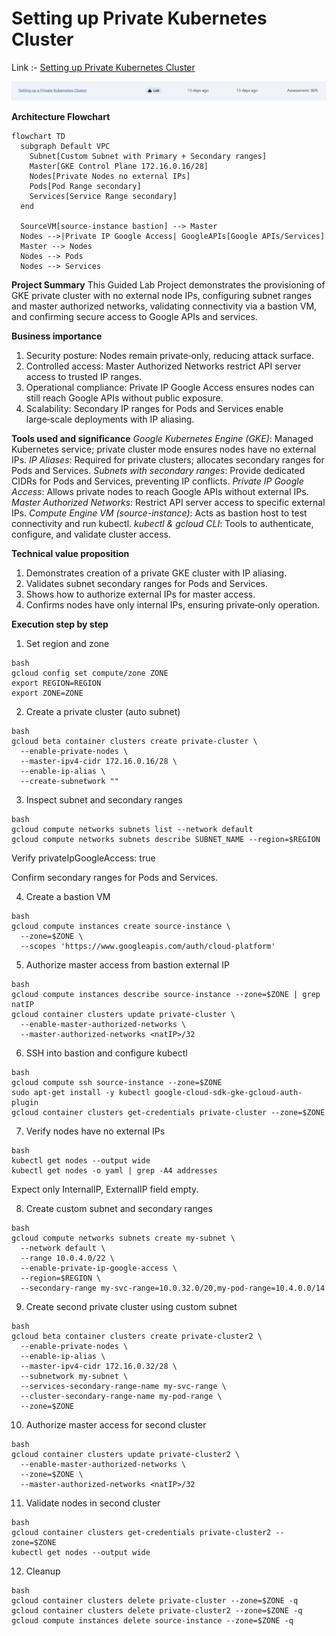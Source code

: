 # Setting up Private Kubernetes Cluster

Link :- [Setting up Private Kubernetes Cluster](https://www.skills.google/focuses/867?parent=catalog)


![image](image-5.png)

**Architecture Flowchart**
```mermaid
flowchart TD
  subgraph Default VPC
    Subnet[Custom Subnet with Primary + Secondary ranges]
    Master[GKE Control Plane 172.16.0.16/28]
    Nodes[Private Nodes no external IPs]
    Pods[Pod Range secondary]
    Services[Service Range secondary]
  end

  SourceVM[source-instance bastion] --> Master
  Nodes -->|Private IP Google Access| GoogleAPIs[Google APIs/Services]
  Master --> Nodes
  Nodes --> Pods
  Nodes --> Services
```

**Project Summary**
This Guided Lab Project demonstrates the provisioning of GKE private cluster with no external node IPs, configuring subnet ranges and master authorized networks, validating connectivity via a bastion VM, and confirming secure access to Google APIs and services.

**Business importance**
1) Security posture: Nodes remain private‑only, reducing attack surface.
2) Controlled access: Master Authorized Networks restrict API server access to trusted IP ranges.
3) Operational compliance: Private IP Google Access ensures nodes can still reach Google APIs without public exposure.
4) Scalability: Secondary IP ranges for Pods and Services enable large‑scale deployments with IP aliasing.

**Tools used and significance**
*Google Kubernetes Engine (GKE)*: Managed Kubernetes service; private cluster mode ensures nodes have no external IPs.
*IP Aliases*: Required for private clusters; allocates secondary ranges for Pods and Services.
*Subnets with secondary ranges*: Provide dedicated CIDRs for Pods and Services, preventing IP conflicts.
*Private IP Google Access*: Allows private nodes to reach Google APIs without external IPs.
*Master Authorized Networks*: Restrict API server access to specific external IPs.
*Compute Engine VM (source-instance)*: Acts as bastion host to test connectivity and run kubectl.
*kubectl & gcloud CLI*: Tools to authenticate, configure, and validate cluster access.

**Technical value proposition**
1) Demonstrates creation of a private GKE cluster with IP aliasing.
2) Validates subnet secondary ranges for Pods and Services.
3) Shows how to authorize external IPs for master access.
4) Confirms nodes have only internal IPs, ensuring private‑only operation.


**Execution step by step**

1) Set region and zone
```
bash
gcloud config set compute/zone ZONE
export REGION=REGION
export ZONE=ZONE
```

2) Create a private cluster (auto subnet)
```
bash
gcloud beta container clusters create private-cluster \
  --enable-private-nodes \
  --master-ipv4-cidr 172.16.0.16/28 \
  --enable-ip-alias \
  --create-subnetwork ""
```
3) Inspect subnet and secondary ranges
```
bash
gcloud compute networks subnets list --network default
gcloud compute networks subnets describe SUBNET_NAME --region=$REGION
```
Verify privateIpGoogleAccess: true

Confirm secondary ranges for Pods and Services.

4) Create a bastion VM
```
bash
gcloud compute instances create source-instance \
  --zone=$ZONE \
  --scopes 'https://www.googleapis.com/auth/cloud-platform'
```
5) Authorize master access from bastion external IP
```
bash
gcloud compute instances describe source-instance --zone=$ZONE | grep natIP
gcloud container clusters update private-cluster \
  --enable-master-authorized-networks \
  --master-authorized-networks <natIP>/32
```
6) SSH into bastion and configure kubectl
```
bash
gcloud compute ssh source-instance --zone=$ZONE
sudo apt-get install -y kubectl google-cloud-sdk-gke-gcloud-auth-plugin
gcloud container clusters get-credentials private-cluster --zone=$ZONE
```

7) Verify nodes have no external IPs
```
bash
kubectl get nodes --output wide
kubectl get nodes -o yaml | grep -A4 addresses
```

Expect only InternalIP, ExternalIP field empty.

8) Create custom subnet and secondary ranges
```
bash
gcloud compute networks subnets create my-subnet \
  --network default \
  --range 10.0.4.0/22 \
  --enable-private-ip-google-access \
  --region=$REGION \
  --secondary-range my-svc-range=10.0.32.0/20,my-pod-range=10.4.0.0/14
```
9) Create second private cluster using custom subnet
```
bash
gcloud beta container clusters create private-cluster2 \
  --enable-private-nodes \
  --enable-ip-alias \
  --master-ipv4-cidr 172.16.0.32/28 \
  --subnetwork my-subnet \
  --services-secondary-range-name my-svc-range \
  --cluster-secondary-range-name my-pod-range \
  --zone=$ZONE
```
10) Authorize master access for second cluster
```
bash
gcloud container clusters update private-cluster2 \
  --enable-master-authorized-networks \
  --zone=$ZONE \
  --master-authorized-networks <natIP>/32
```

11) Validate nodes in second cluster
```
bash
gcloud container clusters get-credentials private-cluster2 --zone=$ZONE
kubectl get nodes --output wide
```
12) Cleanup
```
bash
gcloud container clusters delete private-cluster --zone=$ZONE -q
gcloud container clusters delete private-cluster2 --zone=$ZONE -q
gcloud compute instances delete source-instance --zone=$ZONE -q
```